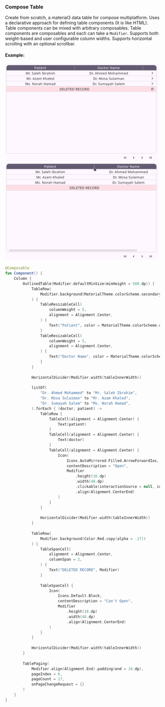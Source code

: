 ### Compose Table

Create from scratch, a material3 data table for compose multiplatform.
Uses a declarative approach for defining table components (It is like HTML).
Table components can be mixed with arbitrary composables. Table components are
composables and each can take a `Modifier`. Supports both weight-based and
user configurable column widths. Supports horizontal scrolling with an
optional scrollbar.

#### Example:

<img src="docs/example-0.png" width="500">
<img src="docs/example-1.png" width="500">

```kotlin
@Composable
fun Component() {
    Column {
        OutlinedTable(Modifier.defaultMinSize(minHeight = 500.dp)) {
            TableRow(
                Modifier.background(MaterialTheme.colorScheme.secondary),
            ) {
                TableResizableCell(
                    columnWeight = 5,
                    alignment = Alignment.Center,
                ) {
                    Text("Patient", color = MaterialTheme.colorScheme.onSecondary)
                }
                TableResizableCell(
                    columnWeight = 5,
                    alignment = Alignment.Center,
                ) {
                    Text("Doctor Name", color = MaterialTheme.colorScheme.onSecondary)
                }
            }

            HorizontalDivider(Modifier.width(tableInnerWidth))

            listOf(
                "Dr. Ahmed Mohammed" to "Mr. Saleh Ibrahim",
                "Dr. Mosa Sulaiman" to "Mr. Azam Khaled",
                "Dr. Sumayah Salem" to "Ms. Norah Hamad",
            ).forEach { (doctor, patient) ->
                TableRow {
                    TableCell(alignment = Alignment.Center) {
                        Text(patient)
                    }
                    TableCell(alignment = Alignment.Center) {
                        Text(doctor)
                    }
                    TableCell(alignment = Alignment.Center) {
                        Icon(
                            Icons.AutoMirrored.Filled.ArrowForwardIos,
                            contentDescription = "Open",
                            Modifier
                                .height(16.dp)
                                .width(48.dp)
                                .clickable(interactionSource = null, indication = ripple(false, radius = 16.dp)) {}
                                .align(Alignment.CenterEnd)
                        )
                    }
                }

                HorizontalDivider(Modifier.width(tableInnerWidth))
            }

            TableRow(
                Modifier.background(Color.Red.copy(alpha = .1f))
            ) {
                TableSpanCell(
                    alignment = Alignment.Center,
                    columnSpan = 2,
                ) {
                    Text("DELETED RECORD", Modifier)
                }

                TableSpanCell {
                    Icon(
                        Icons.Default.Block,
                        contentDescription = "Can't Open",
                        Modifier
                            .height(16.dp)
                            .width(48.dp)
                            .align(Alignment.CenterEnd)
                    )
                }
            }

            HorizontalDivider(Modifier.width(tableInnerWidth))
        }

        TablePaging(
            Modifier.align(Alignment.End).padding(end = 10.dp),
            pageIndex = 6,
            pageCount = 17,
            onPageChangeRequest = {}
        )
    }
}
```

